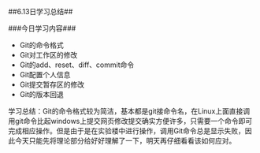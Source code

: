 ##6.13日学习总结##

###今日学习内容###

- Git的命令格式
- Git对工作区的修改
- Git的add、reset、diff、commit命令
- Git配置个人信息
- Git提交暂存区的修改
- Git的版本回退

学习总结：Git的命令格式较为简洁，基本都是git接命令名，在Linux上面直接调用git命令比起windows上提交网页修改提交确实方便许多，只需要一个命令即可完成相应操作。但是由于是在实验楼中进行操作，调用Git命令总是显示失败，因此今天只能先将理论部分给好好理解了一下，明天再仔细看看该如何应对。